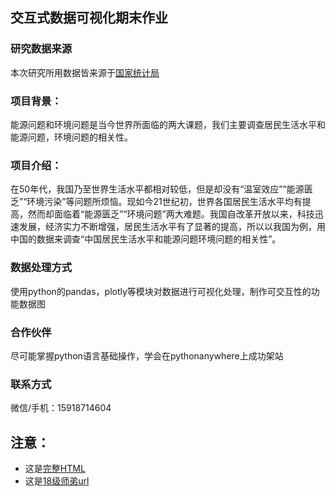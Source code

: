 ## 交互式数据可视化期末作业
### 研究数据来源
本次研究所用数据皆来源于[国家统计局](http://www.stats.gov.cn/)


### 项目背景：
能源问题和环境问题是当今世界所面临的两大课题，我们主要调查居民生活水平和能源问题，环境问题的相关性。

### 项目介绍：
在50年代，我国乃至世界生活水平都相对较低，但是却没有“温室效应”“能源匮乏”“环境污染”等问题所烦恼。现如今21世纪初，世界各国居民生活水平均有提高，然而却面临着“能源匮乏”“环境问题”两大难题。我国自改革开放以来，科技迅速发展，经济实力不断增强，居民生活水平有了显著的提高，所以以我国为例，用中国的数据来调查“中国居民生活水平和能源问题环境问题的相关性”。

### 数据处理方式
使用python的pandas，plotly等模块对数据进行可视化处理，制作可交互性的功能数据图
### 合作伙伴
尽可能掌握python语言基础操作，学会在pythonanywhere上成功架站
### 联系方式
微信/手机：15918714604

## 注意：
- 这是[完整HTML](http://pingzi0211.gitee.io/interactive-final)
- 这是[18级师弟url](http://xiaofeng0418.pythonanywhere.com/)
